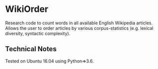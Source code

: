# WikiOrder

Research code to count words in all available English Wikipedia articles.
Allows the user to order articles by various corpus-statistics (e.g. lexical diversity, syntactic complexity). 



## Technical Notes

Tested on Ubuntu 16.04 using Python=>3.6.
